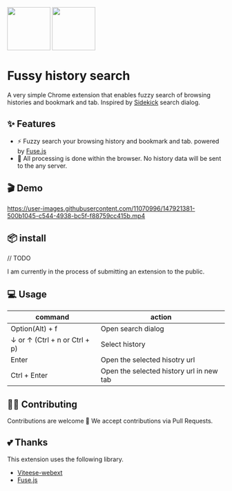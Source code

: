 <img width="100" src="https://user-images.githubusercontent.com/11070996/147922657-3c079672-edbd-4993-a645-f71a2739b18c.png#gh-dark-mode-only"/>
<img width="100" src="https://user-images.githubusercontent.com/11070996/147922660-890e2d96-26ee-4358-afc4-8421e9a05d5d.png#gh-light-mode-only"/>

# Fussy history search

A very simple Chrome extension that enables fuzzy search of browsing histories and bookmark and tab. Inspired by [Sidekick](https://www.meetsidekick.com/) search dialog.

## ✨ Features

- ⚡️ Fuzzy search your browsing history and bookmark and tab. powered by [Fuse.js](https://fusejs.io/)
- 🔐 All processing is done within the browser. No history data will be sent to the any server.

## 🎬 Demo

https://user-images.githubusercontent.com/11070996/147921381-500b1045-c544-4938-bc5f-f88759cc415b.mp4

## 📦 install

// TODO

I am currently in the process of submitting an extension to the public.

## 💻 Usage

| command                       | action                                   |
|-------------------------------|------------------------------------------|
| Option(Alt) + f               | Open search dialog                       |
| ↓ or ↑ (Ctrl + n or Ctrl + p) | Select history                           |
| Enter                         | Open the selected hisotry url            |
| Ctrl + Enter                  | Open the selected history url in new tab |

## 👨‍💻 Contributing
Contributions are welcome 🎉 We accept contributions via Pull Requests.

## 💕 Thanks
This extension uses the following library.

* [Viteese-webext](https://github.com/antfu/vitesse-webext)
* [Fuse.js](https://fusejs.io/)
